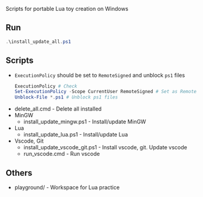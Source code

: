 Scripts for portable Lua toy creation on Windows

## Run
```powershell
.\install_update_all.ps1
```

## Scripts
* `ExecutionPolicy` should be set to `RemoteSigned` and unblock `ps1` files
    ```powershell
    ExecutionPolicy # Check
    Set-ExecutionPolicy -Scope CurrentUser RemoteSigned # Set as RemoteSigned
    Unblock-File *.ps1 # Unblock ps1 files
    ```
* delete_all.cmd - Delete all installed
* MinGW
    * install_update_mingw.ps1 - Install/update MinGW
* Lua
    * install_update_lua.ps1 - Install/update Lua
* Vscode, Git
    * install_update_vscode_git.ps1 - Install vscode, git. Update vscode
    * run_vscode.cmd - Run vscode

## Others
* playground/ - Workspace for Lua practice
